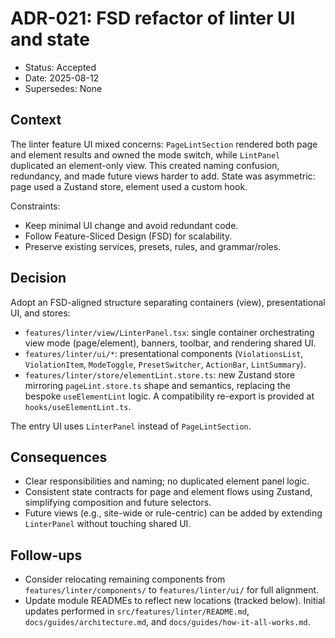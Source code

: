 # ADR-021: FSD refactor of linter UI and state

- Status: Accepted
- Date: 2025-08-12
- Supersedes: None

## Context

The linter feature UI mixed concerns: `PageLintSection` rendered both page and element results and owned the mode switch, while `LintPanel` duplicated an element-only view. This created naming confusion, redundancy, and made future views harder to add. State was asymmetric: page used a Zustand store, element used a custom hook.

Constraints:

- Keep minimal UI change and avoid redundant code.
- Follow Feature-Sliced Design (FSD) for scalability.
- Preserve existing services, presets, rules, and grammar/roles.

## Decision

Adopt an FSD-aligned structure separating containers (view), presentational UI, and stores:

- `features/linter/view/LinterPanel.tsx`: single container orchestrating view mode (page/element), banners, toolbar, and rendering shared UI.
- `features/linter/ui/*`: presentational components (`ViolationsList`, `ViolationItem`, `ModeToggle`, `PresetSwitcher`, `ActionBar`, `LintSummary`).
- `features/linter/store/elementLint.store.ts`: new Zustand store mirroring `pageLint.store.ts` shape and semantics, replacing the bespoke `useElementLint` logic. A compatibility re-export is provided at `hooks/useElementLint.ts`.

The entry UI uses `LinterPanel` instead of `PageLintSection`.

## Consequences

- Clear responsibilities and naming; no duplicated element panel logic.
- Consistent state contracts for page and element flows using Zustand, simplifying composition and future selectors.
- Future views (e.g., site-wide or rule-centric) can be added by extending `LinterPanel` without touching shared UI.

## Follow-ups

- Consider relocating remaining components from `features/linter/components/` to `features/linter/ui/` for full alignment.
- Update module READMEs to reflect new locations (tracked below). Initial updates performed in `src/features/linter/README.md`, `docs/guides/architecture.md`, and `docs/guides/how-it-all-works.md`.
